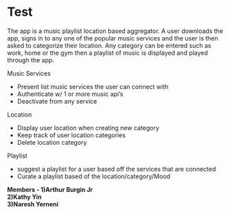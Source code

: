 # Test

The app is a music playlist location based aggregator. A user downloads the app, signs in to any one
of the popular music services and the user is then asked to categorize their location. Any category
can be entered such as work, home or the gym then a playlist of music is displayed and played through the app.

Music Services
- Present list music services the user can connect with
- Authenticate w/ 1 or more music api’s
- Deactivate from any service

Location
- Display user location when creating new category
- Keep track of user location categories
- Delete location category

Playlist
- suggest a playlist for a user based off the services that are connected
- Curate a playlist based of the location/category/Mood


<b>Members -
1)Arthur Burgin Jr<br>
2)Kathy Yin<br>
3)Naresh Yerneni
